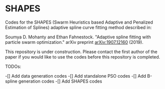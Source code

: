 # SHAPES
Codes for the SHAPES (Swarm Heuristics based Adaptive and Penalized
 Estimation of Splines) adaptive spline curve fitting method described in:
 
Soumya D. Mohanty and Ethan Fahnestock. "Adaptive spline fitting with particle swarm optimization." arXiv preprint [arXiv:1907.12160](https://arxiv.org/abs/1907.12160) (2019).

This repository is under construction. Please contact the first author of the paper if you would like to use the codes before this repository is completed.

TODOs:

-[] Add data generation codes
-[] Add standalone PSO codes
-[] Add B-spline generation codes
-[] Add SHAPES codes
